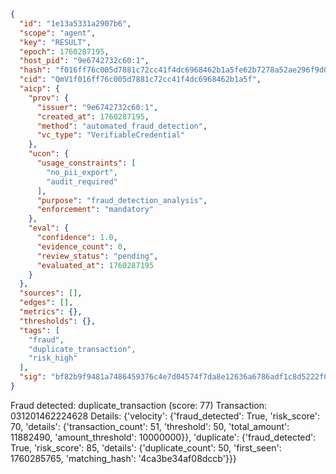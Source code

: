```json
{
  "id": "1e13a5331a2907b6",
  "scope": "agent",
  "key": "RESULT",
  "epoch": 1760287195,
  "host_pid": "9e6742732c60:1",
  "hash": "f016ff76c005d7881c72cc41f4dc6968462b1a5fe62b7278a52ae296f9d04f96",
  "cid": "QmV1f016ff76c005d7881c72cc41f4dc6968462b1a5f",
  "aicp": {
    "prov": {
      "issuer": "9e6742732c60:1",
      "created_at": 1760287195,
      "method": "automated_fraud_detection",
      "vc_type": "VerifiableCredential"
    },
    "ucon": {
      "usage_constraints": [
        "no_pii_export",
        "audit_required"
      ],
      "purpose": "fraud_detection_analysis",
      "enforcement": "mandatory"
    },
    "eval": {
      "confidence": 1.0,
      "evidence_count": 0,
      "review_status": "pending",
      "evaluated_at": 1760287195
    }
  },
  "sources": [],
  "edges": [],
  "metrics": {},
  "thresholds": {},
  "tags": [
    "fraud",
    "duplicate_transaction",
    "risk_high"
  ],
  "sig": "bf82b9f9481a7486459376c4e7d04574f7da8e12636a6786adf1c8d5222f0fc0"
}
```

Fraud detected: duplicate_transaction (score: 77)
Transaction: 031201462224628
Details: {'velocity': {'fraud_detected': True, 'risk_score': 70, 'details': {'transaction_count': 51, 'threshold': 50, 'total_amount': 11882490, 'amount_threshold': 10000000}}, 'duplicate': {'fraud_detected': True, 'risk_score': 85, 'details': {'duplicate_count': 50, 'first_seen': 1760285765, 'matching_hash': '4ca3be34af08dccb'}}}